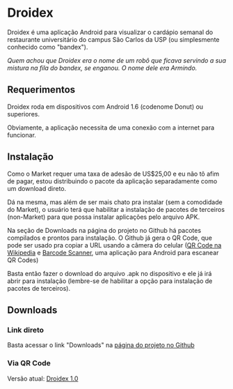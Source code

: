 Droidex
=======

Droidex é uma aplicação Android para visualizar o cardápio semanal do
restaurante universitário do campus São Carlos da USP (ou simplesmente
conhecido como "bandex").

_Quem achou que Droidex era o nome de um robô que ficava servindo a sua mistura
na fila do bandex, se enganou. O nome dele era Armindo._


Requerimentos
-------------

Droidex roda em dispositivos com Android 1.6 (codenome Donut) ou superiores.

Obviamente, a aplicação necessita de uma conexão com a internet para funcionar.

Instalação
----------

Como o Market requer uma taxa de adesão de US$25,00 e eu não tô afim de pagar,
estou distribuindo o pacote da aplicação separadamente como um download direto.

Dá na mesma, mas além de ser mais chato pra instalar (sem a comodidade do
Market), o usuário terá que habilitar a instalação de pacotes de terceiros
(non-Market) para que possa instalar aplicações pelo arquivo APK.

Na seção de Downloads na página do projeto no Github há pacotes compilados e
prontos para instalação. O Github já gera o QR Code, que pode ser usado pra
copiar a URL usando a câmera do celular ([QR Code na
Wikipedia](http://en.wikipedia.org/wiki/QR_code) e [Barcode
Scanner](https://market.android.com/details?id=com.google.zxing.client.android),
uma aplicação para Android para escanear QR Codes)

Basta então fazer o download do arquivo .apk no dispositivo e ele já irá abrir
para instalação (lembre-se de habilitar a opção para instalação de pacotes de
terceiros).


Downloads
---------

### Link direto ###

Basta acessar o link "Downloads" na [página do projeto no Github](http://github.com/13k/droidex)

### Via QR Code ###

Versão atual: [Droidex 1.0](http://github.com/13k/droidex/Droidex-1.0.apk/qr_code)

